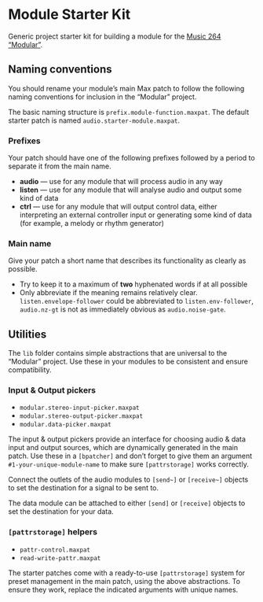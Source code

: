 # Module Starter Kit
Generic project starter kit for building a module for the [Music 264 “Modular”](https://github.com/mus264/music-264-modular).

## Naming conventions
You should rename your module’s main Max patch to follow the following naming conventions for inclusion in the “Modular” project.

The basic naming structure is `prefix.module-function.maxpat`. The default starter patch is named `audio.starter-module.maxpat`.

### Prefixes
Your patch should have one of the following prefixes followed by a period to separate it from the main name.
* **audio** — use for any module that will process audio in any way
* **listen** — use for any module that will analyse audio and output some kind of data
* **ctrl** — use for any module that will output control data, either interpreting an external controller input or generating some kind of data (for example, a melody or rhythm generator)

### Main name
Give your patch a short name that describes its functionality as clearly as possible.
* Try to keep it to a maximum of **two** hyphenated words if at all possible
* Only abbreviate if the meaning remains relatively clear. `listen.envelope-follower` could be abbreviated to `listen.env-follower`, `audio.nz-gt` is not as immediately obvious as `audio.noise-gate`.

## Utilities
The `lib` folder contains simple abstractions that are universal to the “Modular” project. Use these in your modules to be consistent and ensure compatibility.

### Input & Output pickers
* `modular.stereo-input-picker.maxpat`
* `modular.stereo-output-picker.maxpat`
* `modular.data-picker.maxpat`

The input & output pickers provide an interface for choosing audio & data input and output sources, which are dynamically generated in the main patch. Use these in a `[bpatcher]` and don’t forget to give them an argument `#1-your-unique-module-name` to make sure `[pattrstorage]` works correctly.

Connect the outlets of the audio modules to `[send~]` or `[receive~]` objects to set the destination for a signal to be sent to.

The data module can be attached to either `[send]` or `[receive]` objects to set the destination for your data.

### `[pattrstorage]` helpers
* `pattr-control.maxpat`
* `read-write-pattr.maxpat`

The starter patches come with a ready-to-use `[pattrstorage]` system for preset management in the main patch, using the above abstractions. To ensure they work, replace the indicated arguments with unique names.
